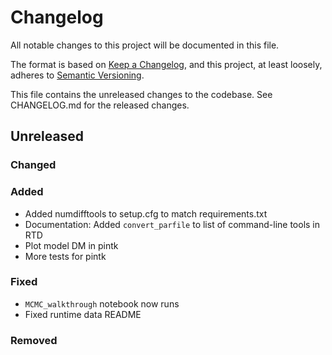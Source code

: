 # Changelog
All notable changes to this project will be documented in this file.

The format is based on [Keep a Changelog](https://keepachangelog.com/en/1.0.0/),
and this project, at least loosely, adheres to [Semantic Versioning](https://semver.org/spec/v2.0.0.html).

This file contains the unreleased changes to the codebase. See CHANGELOG.md for
the released changes.

## Unreleased
### Changed
### Added
- Added numdifftools to setup.cfg to match requirements.txt
- Documentation: Added `convert_parfile` to list of command-line tools in RTD
- Plot model DM in pintk
- More tests for pintk
### Fixed
- `MCMC_walkthrough` notebook now runs
- Fixed runtime data README 
### Removed
